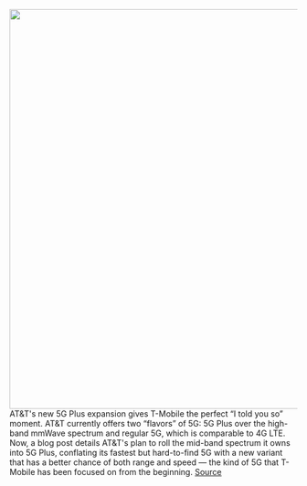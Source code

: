 <img src='https://cdn.vox-cdn.com/thumbor/1G3wKorOIkx56_cE-VUB0VT8r0o=/0x0:2040x1360/1200x800/filters:focal(857x517:1183x843)/cdn.vox-cdn.com/uploads/chorus_image/image/70048197/acastro_180322_1777_0001.0.jpg' width='700px' /><br/>
AT&T's new 5G Plus expansion gives T-Mobile the perfect “I told you so” moment. AT&T currently offers two “flavors” of 5G: 5G Plus over the high-band mmWave spectrum and regular 5G, which is comparable to 4G LTE. Now, a blog post details AT&T's plan to roll the mid-band spectrum it owns into 5G Plus, conflating its fastest but hard-to-find 5G with a new variant that has a better chance of both range and speed — the kind of 5G that T-Mobile has been focused on from the beginning.
<a href='https://www.theverge.com/2021/10/26/22746708/att-5g-plus-expansion-tmobile'> Source <a/>